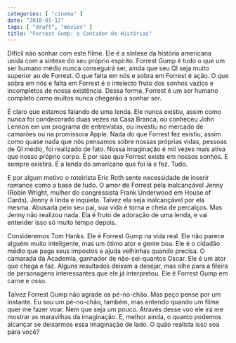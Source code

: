 ```yaml
---
categories: [ "cinema" ]
date: "2018-01-12"
tags: [ "draft", "movies" ]
title: "Forrest Gump: o Contador De Histórias"
---
```

Difícil não sonhar com este filme. Ele é a síntese da história
americana unida com a síntese do seu próprio espírito. Forrest Gump é
tudo o que um ser humano médio nunca conseguirá ser, ainda que seu QI
seja muito superior ao de Forrest. O que falta em nós e sobra em Forrest
é ação. O que sobra em nós e falta em Forrest é o intelecto fruto
dos sonhos vazios e incompletos de nossa existência. Dessa forma, Forrest
é um ser humano completo como muitos nunca chegarão a sonhar ser.

É claro que estamos falando de uma lenda. Ele nunca existiu, assim como
nunca foi condecorado duas vezes na Casa Branca, ou conheceu John Lennon
em um programa de entrevistas, ou investiu no mercado de camarões ou na
promissora Apple. Nada do que Forrest fez existiu, assim como quase nada
que nós pensamos sobre nossas próprias vidas, pessoas de QI médio,
foi realizado de fato. Nossa imaginação é mil vezes mais ativa que
nosso próprio corpo. É por isso que Forrest existe em nossos sonhos. E
sempre existirá. É a lenda do americano que foi lá e fez. Tudo.

E por algum motivo o roteirista Eric Roth sente necessidade de inserir
romance como a base de tudo. O amor de Forrest pela inalcançável
Jenny (Robin Wright, mulher do congressista Frank Underwood em House of
Cards). Jenny é linda e inquieta. Talvez ela seja inalcançável por ela
mesma. Abusada pelo seu pai, sua vida é torna e cheia de percalços. Mas
Jenny não realizou nada. Ela é fruto de adoração de uma lenda,
e vai entender isso só muito tempo depois.

Consideremos Tom Hanks. Ele é Forrest Gump na vida real. Ele não
parece alguém muito inteligente, mas um ótimo ator e gente boa. Ele
é o cidadão médio que paga seus impostos e ajuda velhinhas quando
precisa. O camarada da Academia, ganhador de não-sei-quantos Oscar. Ele
é um ator que chega e faz. Alguns resultados deixam a desejar, mas olhe
para a fileira de personagens interessantes que ele já interpretou. Ele
é Forrest Gump em carne e osso.

Talvez Forrest Gump não agrade os pé-no-chão. Mas peço pense por
um instante. Eu sou um pé-no-chão, também, mas entendo quando um
filme quer me fazer voar. Nem que seja um pouco. Através desse voo
ele irá me mostrar as maravilhas da imaginação. E, melhor ainda,
o quanto podemos alcançar se deixarmos essa imaginação de lado. O
quão realista isso soa para você?
